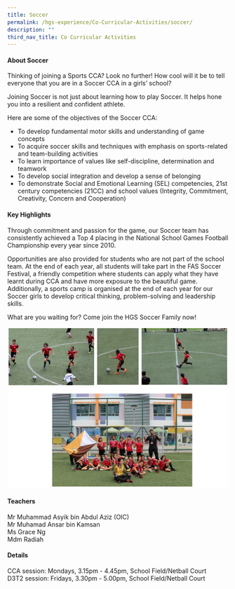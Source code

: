 ```yaml
---
title: Soccer
permalink: /hgs-experience/Co-Curricular-Activities/soccer/
description: ""
third_nav_title: Co Curricular Activities
---
```

#### About Soccer
Thinking of joining a Sports CCA?  Look no further!  How cool will it be to tell everyone that you are in a Soccer CCA in a girls’ school?

Joining Soccer is not just about learning how to play Soccer.  It helps hone you into a resilient and confident athlete.  

Here are some of the objectives of the Soccer CCA:
* To develop fundamental motor skills and understanding of game concepts
* To acquire soccer skills and techniques with emphasis on sports-related and team-building activities
* To learn importance of values like self-discipline, determination and teamwork 
* To develop social integration and develop a sense of belonging
* To demonstrate Social and Emotional Learning (SEL) competencies, 21st century competencies (21CC) and school values (Integrity, Commitment, Creativity, Concern and Cooperation) 

#### Key Highlights
Through commitment and passion for the game, our Soccer team has consistently achieved a Top 4 placing in the National School Games Football Championship every year since 2010.

Opportunities are also provided for students who are not part of the school team. At the end of each year, all students will take part in the FAS Soccer Festival, a friendly competition where students can apply what they have learnt during CCA and have more exposure to the beautiful game. Additionally, a sports camp is organised at the end of each year for our Soccer girls to develop critical thinking, problem-solving and leadership skills. 

What are you waiting for? Come join the HGS Soccer Family now!

![](/images/soccer1.png)

#### Teachers
Mr Muhammad Asyik bin Abdul Aziz (OIC)   
Mr Muhamad Ansar bin Kamsan   
Ms Grace Ng   
Mdm Radiah


#### Details
CCA session: Mondays, 3.15pm - 4.45pm, School Field/Netball Court    
D3T2 session: Fridays, 3.30pm - 5.00pm, School Field/Netball Court